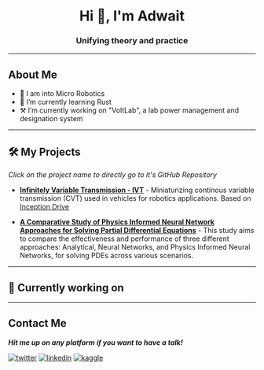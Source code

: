<h1 align="center">Hi 👋, I'm Adwait</h1>
<h3 align="center">Unifying theory and practice</h3>

---
## About Me
- 🔭 I am into Micro Robotics 
- 🌱 I’m currently learning Rust
- ⚒️ I’m currently working on "VoltLab", a lab power management and designation system
<!-- - ⚡ Fun fact: Facts are fun -->

---

## 🛠 My Projects

*Click on the project name to directly go to it's GitHub Repository*

- **[Infinitely Variable Transmission - IVT](https://github.com/AZarbade/infinitelyVariableTransmission_IVT)** - Miniaturizing continous variable transmission (CVT) used in vehicles for robotics applications. Based on [Inception Drive](https://spectrum.ieee.org/inception-drive-a-compact-infinitely-variable-transmission-for-robotics)

- **[A Comparative Study of Physics Informed Neural Network Approaches for Solving Partial Differential Equations](https://github.com/AZarbade/PINN-comparative-study)** - This study aims to compare the effectiveness and performance of three different approaches: Analytical, Neural Networks, and Physics Informed Neural Networks, for solving PDEs across various scenarios.

---

## 💪 Currently working on



---
## Contact Me

***Hit me up on any platform if you want to have a talk!***

<a href="mailto:anzarbade@gmail.com" target="_blank"><img src="https://img.shields.io/badge/Gmail-D14836?style=for-the-badge&logo=gmail&logoColor=white" alt="twitter"></a>
<a href="https://www.linkedin.com/in/adwait-zarbade-5a9a40210/" target="_blank"><img src="https://img.shields.io/badge/LinkedIn-0077B5?style=for-the-badge&logo=linkedin&logoColor=white" alt="linkedin"></a>
<a href="https://www.kaggle.com/adwaitzarbade" target="_blank"><img src="https://img.shields.io/badge/Kaggle-20BEFF?style=for-the-badge&logo=Kaggle&logoColor=white" alt="kaggle"></a>
